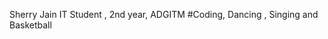 Sherry Jain 
IT Student , 2nd year, ADGITM
    #Coding, Dancing , Singing and Basketball
            
